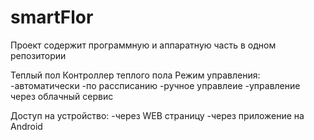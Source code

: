 # smartFlor
Проект содержит программную и аппаратную часть в одном репозитории

Теплый пол
Контроллер теплого пола
Режим управления:
-автоматически 
-по рассписанию
-ручное управлеие
-управление через облачный сервис

Доступ на устройство:
-через WEB страницу
-через приложение на Android

